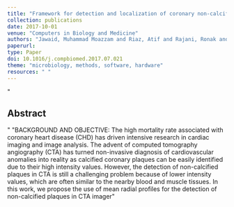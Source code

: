 ```yaml
--- 
title: "Framework for detection and localization of coronary non-calcified plaques in cardiac CTA using mean radial profiles"
collection: publications
date: 2017-10-01
venue: "Computers in Biology and Medicine"
authors: "Jawaid, Muhammad Moazzam and Riaz, Atif and Rajani, Ronak and Reyes-Aldasoro, Constantino Carlos and Slabaugh, Greg"
paperurl: 
type: Paper
doi: 10.1016/j.compbiomed.2017.07.021
theme: "microbiology, methods, software, hardware"
resources: " "
--- 
```

"<h2> Abstract </h2>" "BACKGROUND AND OBJECTIVE: The high mortality rate associated with coronary heart disease (CHD) has driven intensive research in cardiac imaging and image analysis. The advent of computed tomography angiography (CTA) has turned non-invasive diagnosis of cardiovascular anomalies into reality as calcified coronary plaques can be easily identified due to their high intensity values. However, the detection of non-calcified plaques in CTA is still a challenging problem because of lower intensity values, which are often similar to the nearby blood and muscle tissues. In this work, we propose the use of mean radial profiles for the detection of non-calcified plaques in CTA imager"
